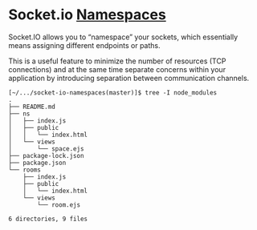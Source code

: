# Socket.io [Namespaces](https://socket.io/docs/rooms-and-namespaces/)

Socket.IO allows you to “namespace” your sockets, which essentially means assigning different endpoints or paths.

This is a useful feature to minimize the number of resources (TCP connections) and at the same time separate concerns within your application by introducing separation between communication channels.

```
[~/.../socket-io-namespaces(master)]$ tree -I node_modules
.
├── README.md
├── ns
│   ├── index.js
│   ├── public
│   │   └── index.html
│   └── views
│       └── space.ejs
├── package-lock.json
├── package.json
└── rooms
    ├── index.js
    ├── public
    │   └── index.html
    └── views
        └── room.ejs

6 directories, 9 files
```
